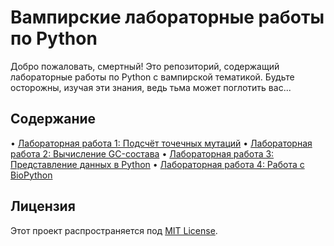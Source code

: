 # Вампирские лабораторные работы по Python

Добро пожаловать, смертный! Это репозиторий, содержащий лабораторные работы по Python с вампирской тематикой. Будьте осторожны, изучая эти знания, ведь тьма может поглотить вас...

## Содержание

•   [Лабораторная работа 1: Подсчёт точечных мутаций](labs/lab1/lab1.md)
•   [Лабораторная работа 2: Вычисление GC-состава](labs/lab2/lab2.md)
•   [Лабораторная работа 3: Представление данных в Python](labs/lab3/lab3.md)
•   [Лабораторная работа 4: Работа с BioPython](labs/lab4/lab4.md)

## Лицензия

Этот проект распространяется под [MIT License](LICENSE).
